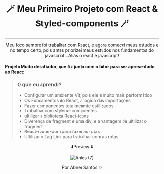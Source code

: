 <div align="center">
 <h1> 🪄 Meu Primeiro Projeto com React & Styled-components  🪄</h1>
 
 
 ______________________________________________________________________________________________________________________________________
 <p>Meu foco sempre foi trabalhar com React, e agora comecei meus estudos e no tempo certo, pois antes priorizei meus estudos nos fundamentos do javascript...Aliás o react é javascript!</P>
 </div>
 


#### Projeto Muito desafiador, que fiz junto com o tutor para ser apresentado ao React:
> ### O que eu aprendi?
> * Configurar um ambiente Vit, pois ele é muito mais performático
> * Os Fundamentos do React, a lógica das importações
> * Fazer componentes totalmenmte estilizados
> *  Trabalhar com stylend-compoentes
> *  ultilizar a biblioteca  React-icons
> *  Diverença de fragment e uma div, e a vantagem de ultilizar o fragment
> *  React-router-dom para fazer as rotas
> *  Ultilizar o Tag Link para trabalhar com as rotas

















<div align="center">

⬇️Preview ⬇️

![Antes (7)](https://user-images.githubusercontent.com/107922389/196546007-8b51a418-b9b5-4b4d-8f12-bc1802bf6167.gif)


   <p style="text-align: center;">Por Abner Santos ✨</p>
  </div>

 





